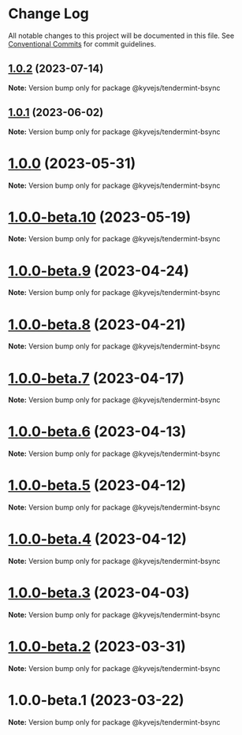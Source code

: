 # Change Log

All notable changes to this project will be documented in this file.
See [Conventional Commits](https://conventionalcommits.org) for commit guidelines.

## [1.0.2](https://github.com/KYVENetwork/kyvejs/compare/@kyvejs/tendermint-bsync@1.0.1...@kyvejs/tendermint-bsync@1.0.2) (2023-07-14)

**Note:** Version bump only for package @kyvejs/tendermint-bsync

## [1.0.1](https://github.com/KYVENetwork/kyvejs/compare/@kyvejs/tendermint-bsync@1.0.0...@kyvejs/tendermint-bsync@1.0.1) (2023-06-02)

**Note:** Version bump only for package @kyvejs/tendermint-bsync

# [1.0.0](https://github.com/KYVENetwork/kyvejs/compare/@kyvejs/tendermint-bsync@1.0.0-beta.10...@kyvejs/tendermint-bsync@1.0.0) (2023-05-31)

**Note:** Version bump only for package @kyvejs/tendermint-bsync

# [1.0.0-beta.10](https://github.com/KYVENetwork/kyvejs/compare/@kyvejs/tendermint-bsync@1.0.0-beta.9...@kyvejs/tendermint-bsync@1.0.0-beta.10) (2023-05-19)

**Note:** Version bump only for package @kyvejs/tendermint-bsync

# [1.0.0-beta.9](https://github.com/KYVENetwork/kyvejs/compare/@kyvejs/tendermint-bsync@1.0.0-beta.8...@kyvejs/tendermint-bsync@1.0.0-beta.9) (2023-04-24)

**Note:** Version bump only for package @kyvejs/tendermint-bsync

# [1.0.0-beta.8](https://github.com/KYVENetwork/kyvejs/compare/@kyvejs/tendermint-bsync@1.0.0-beta.7...@kyvejs/tendermint-bsync@1.0.0-beta.8) (2023-04-21)

**Note:** Version bump only for package @kyvejs/tendermint-bsync

# [1.0.0-beta.7](https://github.com/KYVENetwork/kyvejs/compare/@kyvejs/tendermint-bsync@1.0.0-beta.6...@kyvejs/tendermint-bsync@1.0.0-beta.7) (2023-04-17)

**Note:** Version bump only for package @kyvejs/tendermint-bsync

# [1.0.0-beta.6](https://github.com/KYVENetwork/kyvejs/compare/@kyvejs/tendermint-bsync@1.0.0-beta.5...@kyvejs/tendermint-bsync@1.0.0-beta.6) (2023-04-13)

**Note:** Version bump only for package @kyvejs/tendermint-bsync

# [1.0.0-beta.5](https://github.com/KYVENetwork/kyvejs/compare/@kyvejs/tendermint-bsync@1.0.0-beta.4...@kyvejs/tendermint-bsync@1.0.0-beta.5) (2023-04-12)

**Note:** Version bump only for package @kyvejs/tendermint-bsync

# [1.0.0-beta.4](https://github.com/KYVENetwork/kyvejs/compare/@kyvejs/tendermint-bsync@1.0.0-beta.3...@kyvejs/tendermint-bsync@1.0.0-beta.4) (2023-04-12)

**Note:** Version bump only for package @kyvejs/tendermint-bsync

# [1.0.0-beta.3](https://github.com/KYVENetwork/kyvejs/compare/@kyvejs/tendermint-bsync@1.0.0-beta.2...@kyvejs/tendermint-bsync@1.0.0-beta.3) (2023-04-03)

**Note:** Version bump only for package @kyvejs/tendermint-bsync

# [1.0.0-beta.2](https://github.com/KYVENetwork/kyvejs/compare/@kyvejs/tendermint-bsync@1.0.0-beta.1...@kyvejs/tendermint-bsync@1.0.0-beta.2) (2023-03-31)

**Note:** Version bump only for package @kyvejs/tendermint-bsync

# 1.0.0-beta.1 (2023-03-22)

**Note:** Version bump only for package @kyvejs/tendermint-bsync
